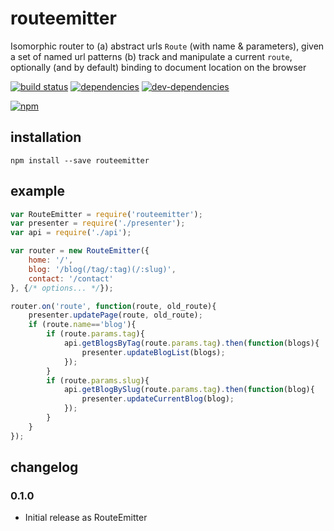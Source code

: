 # routeemitter
Isomorphic router to (a) abstract urls `Route` (with name & parameters), given a set of named url patterns (b) track and manipulate a current `route`, optionally (and by default) binding to document location on the browser

[![build status](https://travis-ci.org/zenflow/routeemitter.svg?branch=master)](https://travis-ci.org/zenflow/routeemitter?branch=master)
[![dependencies](https://david-dm.org/zenflow/routeemitter.svg)](https://david-dm.org/zenflow/routeemitter)
[![dev-dependencies](https://david-dm.org/zenflow/routeemitter/dev-status.svg)](https://david-dm.org/zenflow/routeemitter#info=devDependencies)

[![npm](https://nodei.co/npm/routeemitter.svg?downloads=true&downloadRank=true&stars=true)](https://www.npmjs.com/package/routeemitter)

## installation

```
npm install --save routeemitter
```

## example

```js
var RouteEmitter = require('routeemitter');
var presenter = require('./presenter');
var api = require('./api');

var router = new RouteEmitter({
    home: '/',
    blog: '/blog(/tag/:tag)(/:slug)',
    contact: '/contact'
}, {/* options... */});

router.on('route', function(route, old_route){
    presenter.updatePage(route, old_route);
    if (route.name=='blog'){
        if (route.params.tag){
            api.getBlogsByTag(route.params.tag).then(function(blogs){
                presenter.updateBlogList(blogs);
            });
        }
        if (route.params.slug){
            api.getBlogBySlug(route.params.tag).then(function(blog){
                presenter.updateCurrentBlog(blog);
            });
        }
    }
});

```

## changelog

### 0.1.0
- Initial release as RouteEmitter